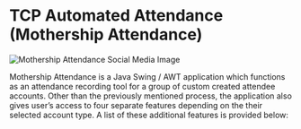<!DOCTYPE html>
<html lang="en">

<head>
    <meta charset="UTF-8">
    <meta name="viewport" content="width=device-width, initial-scale=1.0">
    <title>Mothership Attendance Walkthrough</title>
    <!-- <link href="styles.css" rel="stylesheet"> -->
</head>

<body>
    <main>
        <h1>TCP Automated Attendance (Mothership Attendance)</h1>
        <img src="Screenshots/Screenshot_A" alt="Mothership Attendance Social Media Image">
        <p>Mothership Attendance is a Java Swing / AWT application which functions as an attendance recording tool for a group of custom created attendee accounts. Other than the previously mentioned process, the application also gives user’s access to four separate features depending on the their selected account type. A list of these additional features is provided below:</p>
    </main>
</body>
</html>
